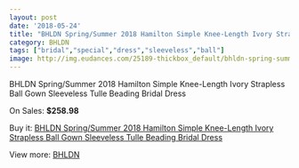 ```yaml
---
layout: post
date: '2018-05-24'
title: "BHLDN Spring/Summer 2018 Hamilton Simple Knee-Length Ivory Strapless Ball Gown Sleeveless Tulle Beading Bridal Dress"
category: BHLDN
tags: ["bridal","special","dress","sleeveless","ball"]
image: http://img.eudances.com/25189-thickbox_default/bhldn-spring-summer-2018-hamilton-simple-knee-length-ivory-strapless-ball-gown-sleeveless-tulle-beading-bridal-dress.jpg
---
```

BHLDN Spring/Summer 2018 Hamilton Simple Knee-Length Ivory Strapless Ball Gown Sleeveless Tulle Beading Bridal Dress

On Sales: **$258.98**
<a href="https://www.eudances.com/en/bhldn/8341-bhldn-spring-summer-2018-hamilton-simple-knee-length-ivory-strapless-ball-gown-sleeveless-tulle-beading-bridal-dress.html"><amp-img layout="responsive" width="600" height="600" src="//img.eudances.com/25189-thickbox_default/bhldn-spring-summer-2018-hamilton-simple-knee-length-ivory-strapless-ball-gown-sleeveless-tulle-beading-bridal-dress.jpg" alt="BHLDN Spring/Summer 2018 Hamilton Simple Knee-Length Ivory Strapless Ball Gown Sleeveless Tulle Beading Bridal Dress 0" /></a>
<a href="https://www.eudances.com/en/bhldn/8341-bhldn-spring-summer-2018-hamilton-simple-knee-length-ivory-strapless-ball-gown-sleeveless-tulle-beading-bridal-dress.html"><amp-img layout="responsive" width="600" height="600" src="//img.eudances.com/25193-thickbox_default/bhldn-spring-summer-2018-hamilton-simple-knee-length-ivory-strapless-ball-gown-sleeveless-tulle-beading-bridal-dress.jpg" alt="BHLDN Spring/Summer 2018 Hamilton Simple Knee-Length Ivory Strapless Ball Gown Sleeveless Tulle Beading Bridal Dress 1" /></a>
<a href="https://www.eudances.com/en/bhldn/8341-bhldn-spring-summer-2018-hamilton-simple-knee-length-ivory-strapless-ball-gown-sleeveless-tulle-beading-bridal-dress.html"><amp-img layout="responsive" width="600" height="600" src="//img.eudances.com/25192-thickbox_default/bhldn-spring-summer-2018-hamilton-simple-knee-length-ivory-strapless-ball-gown-sleeveless-tulle-beading-bridal-dress.jpg" alt="BHLDN Spring/Summer 2018 Hamilton Simple Knee-Length Ivory Strapless Ball Gown Sleeveless Tulle Beading Bridal Dress 2" /></a>
<a href="https://www.eudances.com/en/bhldn/8341-bhldn-spring-summer-2018-hamilton-simple-knee-length-ivory-strapless-ball-gown-sleeveless-tulle-beading-bridal-dress.html"><amp-img layout="responsive" width="600" height="600" src="//img.eudances.com/25191-thickbox_default/bhldn-spring-summer-2018-hamilton-simple-knee-length-ivory-strapless-ball-gown-sleeveless-tulle-beading-bridal-dress.jpg" alt="BHLDN Spring/Summer 2018 Hamilton Simple Knee-Length Ivory Strapless Ball Gown Sleeveless Tulle Beading Bridal Dress 3" /></a>
<a href="https://www.eudances.com/en/bhldn/8341-bhldn-spring-summer-2018-hamilton-simple-knee-length-ivory-strapless-ball-gown-sleeveless-tulle-beading-bridal-dress.html"><amp-img layout="responsive" width="600" height="600" src="//img.eudances.com/25190-thickbox_default/bhldn-spring-summer-2018-hamilton-simple-knee-length-ivory-strapless-ball-gown-sleeveless-tulle-beading-bridal-dress.jpg" alt="BHLDN Spring/Summer 2018 Hamilton Simple Knee-Length Ivory Strapless Ball Gown Sleeveless Tulle Beading Bridal Dress 4" /></a>

Buy it: [BHLDN Spring/Summer 2018 Hamilton Simple Knee-Length Ivory Strapless Ball Gown Sleeveless Tulle Beading Bridal Dress](https://www.eudances.com/en/bhldn/8341-bhldn-spring-summer-2018-hamilton-simple-knee-length-ivory-strapless-ball-gown-sleeveless-tulle-beading-bridal-dress.html "BHLDN Spring/Summer 2018 Hamilton Simple Knee-Length Ivory Strapless Ball Gown Sleeveless Tulle Beading Bridal Dress")

View more: [BHLDN](https://www.eudances.com/en/124-bhldn "BHLDN")